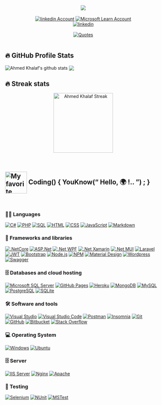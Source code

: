 <h1 Align="center">
  <a href="#">
    <img src="https://readme-typing-svg.herokuapp.com/?lines=Hey,+There!+👋;Nice+to+meet+you!&center=true&size=25">
  </a>
</h1>

<p Align="center">
    <a href="https://www.linkedin.com/in/ahmed-m-khalaf/"><img alt="linkedin Account" src="https://img.shields.io/badge/linkedin-%230077B5.svg?logo=linkedin&logoColor=white"></a>
    <a href="https://docs.microsoft.com/en-us/users/ahmedkhalaf/"><img alt="Microsoft Learn Account" src="https://img.shields.io/badge/Microsoft%20Learn%20Account-%230077B5.svg?logo=microsoft&logoColor=white"></a>
    <br>
    <a href="https://github.com/ahmedmokhalaf"><img alt="linkedin" src="https://komarev.com/ghpvc/?username=ahmedmokhalaf&style=flat&label=PROFILE+VIEWS"></a>
    <br/>
    <br/>
     <a href="#" ><img alt="Quotes" src="https://github-readme-quotes.herokuapp.com/quote?theme=slateorange&layout=zues"></a>
    <br/>
    <br/>

</p>


## 🔥 GitHub Profile Stats 
<p>
<img align="center" src="https://github-readme-stats.vercel.app/api?username=ahmedmokhalaf&show_icons=true&include_all_commits=true&theme=react&hide_border=true" alt="Ahmed Khalaf's github stats" />  <img align="center" src="https://github-readme-stats.vercel.app/api/top-langs/?username=ahmedmokhalaf&layout=compact&theme=react&hide_border=true" />
</p>

## 🔥 Streak stats
<p Align="center">
    <a href="#"><img alt="Ahmed Khalaf Streak" Align="center" src="http://github-readme-streak-stats.herokuapp.com?user=ahmedmokhalaf&theme=dark&hide_border=true&date_format=M%20j%5B%2C%20Y%5D" height="192px"/></a>  
</p>
<br>

## <img src="https://emojipedia-us.s3.amazonaws.com/source/skype/289/man-technologist_1f468-200d-1f4bb.png" alt="My favorite tools" width="70" height="70" Align="Center"> Coding() { YouKnow(“ Hello, 🌍 !.. ”) ; }
<br>

### 👨‍💻 Languages

<p>
    <a href="#"><img alt="C#" src="https://custom-icon-badges.herokuapp.com/badge/C%23-68217A.svg?logo=cs2&logoColor=white"></a>
    <a href="#"><img alt="PHP" src="https://img.shields.io/badge/PHP-777BB4.svg?logo=php&logoColor=white"></a>
    <a href="#"><img alt="SQL" src="https://custom-icon-badges.herokuapp.com/badge/SQL-025E8C.svg?logo=database&logoColor=white"></a>        
    <a href="#"><img alt="HTML" src="https://img.shields.io/badge/HTML-E34F26.svg?logo=html5&logoColor=white"></a>
    <a href="#"><img alt="CSS" src="https://img.shields.io/badge/CSS-1572B6.svg?logo=css3&logoColor=white"></a>
    <a href="#"><img alt="JavaScript" src="https://img.shields.io/badge/JavaScript-F7DF1E.svg?logo=javascript&logoColor=black"></a>
    <a href="#"><img alt="Markdown" src="https://img.shields.io/badge/Markdown-000000.svg?logo=markdown&logoColor=white"></a>

</p>

### 🧰 Frameworks and libraries

<p>
    <a href="#"><img alt=".NetCore" src="https://img.shields.io/badge/.NetCore-5C2D91?logo=.net&logoColor=white"></a>
    <a href="#"><img alt="ASP.Net" src="https://img.shields.io/badge/ASP.Net-5C2D91?logo=.net&logoColor=white"></a>
    <a href="#"><img alt=".Net WPF" src="https://img.shields.io/badge/WPF-5C2D91?logo=.net&logoColor=white"></a>
    <a href="#"><img alt=".Net Xamarin" src="https://img.shields.io/badge/Xamarin-3199DC?logo=xamarin&logoColor=white"></a>
    <a href="#"><img alt=".Net MUI" src="https://img.shields.io/badge/MUI-%230081CB.svg?logo=mui&logoColor=white"></a>
    <a href="#"><img alt="Laravel" src="https://img.shields.io/badge/laravel-%23FF2D20.svg?logo=laravel&logoColor=white"></a>
    <a href="#"><img alt="JWT" src="https://img.shields.io/badge/JWT-black?logo=JSON%20web%20tokens"></a>
    <a href="#"><img alt="Bootstrap" src="https://img.shields.io/badge/Bootstrap-7952B3.svg?logo=bootstrap&logoColor=white"></a>
    <a href="#"><img alt="Node.js" src="https://img.shields.io/badge/Node.js-43853D.svg?logo=node.js&logoColor=white"></a>
    <a href="#"><img alt="NPM" src="https://img.shields.io/badge/NPM-%23000000.svg?logo=npm&logoColor=white"></a>
    <a href="#"><img alt="Material Design" src="https://img.shields.io/badge/Material%20Design-0081CB.svg?logo=material-design&logoColor=white"></a>
    <a href="#"><img alt="Wordpress" src="https://img.shields.io/badge/Wordpress-21759B?logo=wordpress&logoColor=white"></a>
    <a href="#"><img alt="Swagger" src="https://img.shields.io/badge/-Swagger-%23Clojure?logo=swagger&logoColor=white"></a>
</p>

### 🗄️ Databases and cloud hosting

<p>
    <a href="#"><img alt="Microsoft SQL Server" src="https://img.shields.io/badge/Microsoft%20SQL%20Sever-CC2927?logo=microsoft%20sql%20server&logoColor=white"></a>
    <a href="#"><img alt="GitHub Pages" src="https://img.shields.io/badge/GitHub%20Pages-327FC7.svg?logo=github&logoColor=white"></a>
    <a href="#"><img alt="Heroku" src="https://img.shields.io/badge/Heroku-430098.svg?logo=heroku&logoColor=white"></a>
    <a href="#"><img alt="MongoDB" src ="https://img.shields.io/badge/MongoDB-4ea94b.svg?logo=mongodb&logoColor=white"></a>
    <a href="#"><img alt="MySQL" src="https://img.shields.io/badge/MySQL-00f.svg?logo=mysql&logoColor=white"></a>
    <a href="#"><img alt="PostgreSQL" src ="https://img.shields.io/badge/PostgreSQL-316192.svg?logo=postgresql&logoColor=white"></a>
    <a href="#"><img alt="SQLite" src ="https://img.shields.io/badge/SQLite-07405e.svg?logo=sqlite&logoColor=white"></a>
</p>

###  🛠️ Software and tools

<p>
    <a href="#"><img alt="Visual Studio" src="https://img.shields.io/badge/Visual%20Studio-5C2D91.svg?logo=visual-studio&logoColor=white"></a>
    <a href="#"><img alt="Visual Studio Code" src="https://img.shields.io/badge/Visual%20Studio%20Code-0078d7.svg?logo=visual-studio-code&logoColor=white"></a>
    <a href="#"><img alt="Postman" src="https://img.shields.io/badge/Postman-FF6C37?logo=postman&logoColor=white"></a>
    <a href="#"><img alt="Insomnia" src="https://img.shields.io/badge/-Insomnia-5849BE?style=flat-square&logo=Insomnia&logoColor=white"></a>
    <a href="#"><img alt="Git" src="https://img.shields.io/badge/Git-F05033.svg?logo=git&logoColor=white"></a>
    <a href="#"><img alt="GitHub" src="https://img.shields.io/badge/github-%23121011.svg?logo=github&logoColor=white"></a>
    <a href="#"><img alt="Bitbucket" src="https://img.shields.io/badge/bitbucket-%230047B3.svg?logo=bitbucket&logoColor=white"></a>
    <a href="#"><img alt="Stack Overflow" src="https://img.shields.io/badge/-Stack%20Overflow-FE7A16?logo=stack-overflow&logoColor=white"></a>
</p>

### 💻 Operating System
<p>
    <a href="#"><img alt="Windows" src="https://img.shields.io/badge/Windows-0078D6?logo=windows&logoColor=white"></a>
    <a href="#"><img alt="Ubuntu" src="https://img.shields.io/badge/Ubuntu-E95420?logo=ubuntu&logoColor=white"></a>
</p>


### 🗄️ Server
<p>
    <a href="#"><img alt="IIS Server" src="https://img.shields.io/badge/IIS%20Server-0078D6?logo=windows&logoColor=white"></a>
    <a href="#"><img alt="Nginx" src="https://img.shields.io/badge/nginx-%23009639.svg?logo=nginx&logoColor=white"></a>
    <a href="#"><img alt="Apache" src="https://img.shields.io/badge/apache-%23D42029.svg?logo=apache&logoColor=white"></a>    
</p>

### 🧪 Testing
<p>
    <a href="#"><img alt="Selenium" src="https://img.shields.io/badge/-selenium-%43B02A?logo=selenium&logoColor=white"></a>
    <a href="#"><img alt="NUnit" src="https://custom-icon-badges.herokuapp.com/badge/NUnit-25A162.svg?logo=check-circle&logoColor=white"></a>
    <a href="#"><img alt="MSTest" src="https://custom-icon-badges.herokuapp.com/badge/MSTest-25A162.svg?logo=check-circle&logoColor=white"></a>
</p>
